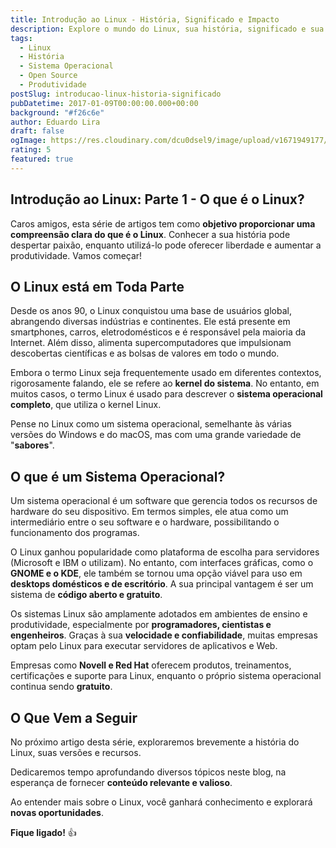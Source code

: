 ```yaml
---
title: Introdução ao Linux - História, Significado e Impacto
description: Explore o mundo do Linux, sua história, significado e sua presença ubíqua em diversos dispositivos e indústrias. Descubra por que o Linux é uma ferramenta poderosa para programadores, cientistas e empresas em todo o mundo.
tags:
  - Linux
  - História
  - Sistema Operacional
  - Open Source
  - Produtividade
postSlug: introducao-linux-historia-significado
pubDatetime: 2017-01-09T00:00:00.000+00:00
background: "#f26c6e"
author: Eduardo Lira
draft: false
ogImage: https://res.cloudinary.com/dcu0dsel9/image/upload/v1671949177/o-que-e-linux_pqwt4k.jpg
rating: 5
featured: true
---
```


## **Introdução ao Linux: Parte 1 - O que é o Linux?**

Caros amigos, esta série de artigos tem como **objetivo proporcionar uma compreensão clara do que é o Linux**. Conhecer a sua história pode despertar paixão, enquanto utilizá-lo pode oferecer liberdade e aumentar a produtividade. Vamos começar!

## **O Linux está em Toda Parte**

Desde os anos 90, o Linux conquistou uma base de usuários global, abrangendo diversas indústrias e continentes. Ele está presente em smartphones, carros, eletrodomésticos e é responsável pela maioria da Internet. Além disso, alimenta supercomputadores que impulsionam descobertas científicas e as bolsas de valores em todo o mundo.

Embora o termo Linux seja frequentemente usado em diferentes contextos, rigorosamente falando, ele se refere ao **kernel do sistema**. No entanto, em muitos casos, o termo Linux é usado para descrever o **sistema operacional completo**, que utiliza o kernel Linux.

Pense no Linux como um sistema operacional, semelhante às várias versões do Windows e do macOS, mas com uma grande variedade de "**sabores**".

## **O que é um Sistema Operacional?**

Um sistema operacional é um software que gerencia todos os recursos de hardware do seu dispositivo. Em termos simples, ele atua como um intermediário entre o seu software e o hardware, possibilitando o funcionamento dos programas.

O Linux ganhou popularidade como plataforma de escolha para servidores (Microsoft e IBM o utilizam). No entanto, com interfaces gráficas, como o **GNOME e o KDE**, ele também se tornou uma opção viável para uso em **desktops domésticos e de escritório**. A sua principal vantagem é ser um sistema de **código aberto e gratuito**.

Os sistemas Linux são amplamente adotados em ambientes de ensino e produtividade, especialmente por **programadores, cientistas e engenheiros**. Graças à sua **velocidade e confiabilidade**, muitas empresas optam pelo Linux para executar servidores de aplicativos e Web.

Empresas como **Novell e Red Hat** oferecem produtos, treinamentos, certificações e suporte para Linux, enquanto o próprio sistema operacional continua sendo **gratuito**.

## **O Que Vem a Seguir**

No próximo artigo desta série, exploraremos brevemente a história do Linux, suas versões e recursos.

Dedicaremos tempo aprofundando diversos tópicos neste blog, na esperança de fornecer **conteúdo relevante e valioso**.

Ao entender mais sobre o Linux, você ganhará conhecimento e explorará **novas oportunidades**.

**Fique ligado!** 👍
